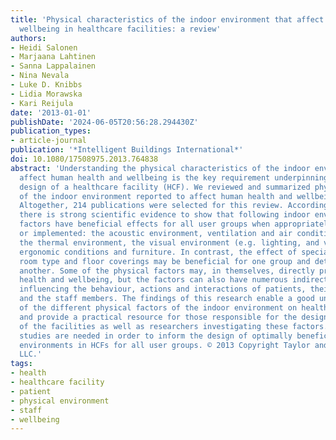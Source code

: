 ```yaml
---
title: 'Physical characteristics of the indoor environment that affect health and
  wellbeing in healthcare facilities: a review'
authors:
- Heidi Salonen
- Marjaana Lahtinen
- Sanna Lappalainen
- Nina Nevala
- Luke D. Knibbs
- Lidia Morawska
- Kari Reijula
date: '2013-01-01'
publishDate: '2024-06-05T20:56:28.294430Z'
publication_types:
- article-journal
publication: '*Intelligent Buildings International*'
doi: 10.1080/17508975.2013.764838
abstract: 'Understanding the physical characteristics of the indoor environment that
  affect human health and wellbeing is the key requirement underpinning the beneficial
  design of a healthcare facility (HCF). We reviewed and summarized physical factors
  of the indoor environment reported to affect human health and wellbeing in HCFs.
  Altogether, 214 publications were selected for this review. According to the literature,
  there is strong scientific evidence to show that following indoor environmental
  factors have beneficial effects for all user groups when appropriately designed
  or implemented: the acoustic environment, ventilation and air conditioning systems,
  the thermal environment, the visual environment (e.g. lighting, and views of nature),
  ergonomic conditions and furniture. In contrast, the effect of special layouts and
  room type and floor coverings may be beneficial for one group and detrimental for
  another. Some of the physical factors may, in themselves, directly promote or hinder
  health and wellbeing, but the factors can also have numerous indirect impacts by
  influencing the behaviour, actions and interactions of patients, their families
  and the staff members. The findings of this research enable a good understanding
  of the different physical factors of the indoor environment on health and wellbeing
  and provide a practical resource for those responsible for the design and operation
  of the facilities as well as researchers investigating these factors. However, more
  studies are needed in order to inform the design of optimally beneficial indoor
  environments in HCFs for all user groups. © 2013 Copyright Taylor and Francis Group,
  LLC.'
tags:
- health
- healthcare facility
- patient
- physical environment
- staff
- wellbeing
---
```


